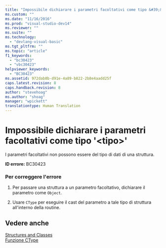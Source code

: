 ```yaml
---
title: "Impossibile dichiarare i parametri facoltativi come tipo &#39;&lt;tipo&gt;&#39; | Microsoft Docs"
ms.custom: ""
ms.date: "11/16/2016"
ms.prod: "visual-studio-dev14"
ms.reviewer: ""
ms.suite: ""
ms.technology: 
  - "devlang-visual-basic"
ms.tgt_pltfrm: ""
ms.topic: "article"
f1_keywords: 
  - "bc30423"
  - "vbc30423"
helpviewer_keywords: 
  - "BC30423"
ms.assetid: 972dab8b-d91e-4a89-b822-2b8e4aadd25f
caps.latest.revision: 8
caps.handback.revision: 8
author: "stevehoag"
ms.author: "shoag"
manager: "wpickett"
translationtype: Human Translation
---
```

# Impossibile dichiarare i parametri facoltativi come tipo &#39;&lt;tipo&gt;&#39;
I parametri facoltativi non possono essere del tipo di dati di una struttura.  
  
 **ID errore:** BC30423  
  
### Per correggere l'errore  
  
1.  Per passare una struttura a un parametro facoltativo, dichiarare il parametro come `Object`.  
  
2.  Usare `CType` per eseguire il cast del parametro a tale tipo di struttura all'interno della routine.  
  
## Vedere anche  
 [Structures and Classes](../../visual-basic/programming-guide/language-features/data-types/structures-and-classes.md)   
 [Funzione CType](../../visual-basic/language-reference/functions/ctype-function.md)